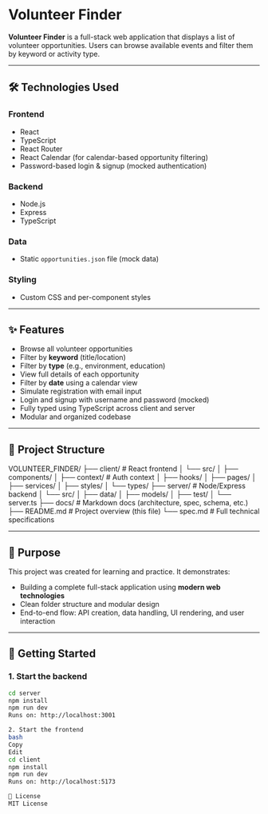 # Volunteer Finder

**Volunteer Finder** is a full-stack web application that displays a list of volunteer opportunities. Users can browse available events and filter them by keyword or activity type.

---

## 🛠 Technologies Used

### Frontend

- React
- TypeScript
- React Router
- React Calendar (for calendar-based opportunity filtering)
- Password-based login & signup (mocked authentication)

### Backend

- Node.js
- Express
- TypeScript

### Data

- Static `opportunities.json` file (mock data)

### Styling

- Custom CSS and per-component styles

---

## ✨ Features

- Browse all volunteer opportunities
- Filter by **keyword** (title/location)
- Filter by **type** (e.g., environment, education)
- View full details of each opportunity
- Filter by **date** using a calendar view
- Simulate registration with email input
- Login and signup with username and password (mocked)
- Fully typed using TypeScript across client and server
- Modular and organized codebase

---

## 📁 Project Structure

VOLUNTEER_FINDER/
├── client/ # React frontend
│ └── src/
│ ├── components/
│ ├── context/ # Auth context
│ ├── hooks/
│ ├── pages/
│ ├── services/
│ ├── styles/
│ └── types/
├── server/ # Node/Express backend
│ └── src/
│ ├── data/
│ ├── models/
│ ├── test/
│ └── server.ts
├── docs/ # Markdown docs (architecture, spec, schema, etc.)
├── README.md # Project overview (this file)
└── spec.md # Full technical specifications

---

## 🎯 Purpose

This project was created for learning and practice. It demonstrates:

- Building a complete full-stack application using **modern web technologies**
- Clean folder structure and modular design
- End-to-end flow: API creation, data handling, UI rendering, and user interaction

---

## 🚀 Getting Started

### 1. Start the backend

```bash
cd server
npm install
npm run dev
Runs on: http://localhost:3001

2. Start the frontend
bash
Copy
Edit
cd client
npm install
npm run dev
Runs on: http://localhost:5173

📄 License
MIT License



```
